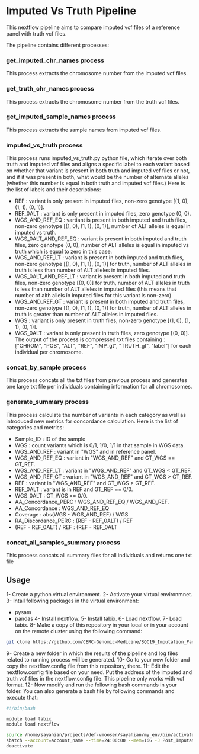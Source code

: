 # Imputed Vs Truth Pipeline

This nextflow pipeline aims to compare imputed vcf files of a reference panel with truth vcf files. 

The pipeline contains different processes:

### get_imputed_chr_names process
This process extracts the chromosome number from the imputed vcf files.
### get_truth_chr_names process
This process extracts the chromosome number from the truth vcf files.
### get_imputed_sample_names process
This process extracts the sample names from imputed vcf files.
### imputed_vs_truth process
This process runs imputed_vs_truth.py python file, which iterate over both truth and imputed vcf files and aligns a specific label to each variant based on whether that variant is present in both truth and imputed vcf files or not, and if it was present in both, what would be the number of alternate alleles (whether this number is equal in both truth and imputed vcf files.)
Here is the list of labels and their descriptions:
- REF :  variant is only present in imputed files, non-zero genotype [(1, 0), (1, 1), (0, 1)].
- REF_0ALT : variant is only present in imputed files, zero genotype (0, 0).
- WGS_AND_REF_EQ : vartiant is present in both imputed and truth files, non-zero genotype [(1, 0), (1, 1), (0, 1)], number of ALT alleles is equal in imputed vs truth.
- WGS_0ALT_AND_REF_EQ : variant is present in both imputed and truth files, zero genotype (0, 0), number of ALT alleles is equal in imputed vs truth which is equal to zero in this case.
- WGS_AND_REF_LT : variant is present in both imputed and truth files, non-zero genotype [(1, 0), (1, 1), (0, 1)] for truth, number of ALT alleles in truth is less than number of ALT alleles in imputed files.
- WGS_0ALT_AND_REF_LT : variant is present in both imputed and truth files, non-zero genotype [(0, 0)] for truth, number of ALT alleles in truth is less than number of ALT alleles in imputed files (this means that number of alth allels in imputed files for this variant is non-zero)
- WGS_AND_REF_GT : variant is present in both imputed and truth files, non-zero genotype [(1, 0), (1, 1), (0, 1)] for truth, number of ALT alleles in truth is greater than number of ALT alleles in imputed files.
- WGS : variant is only present in truth files, non-zero genotype [(1, 0), (1, 1), (0, 1)].
- WGS_0ALT : variant is only present in truth files, zero genotype [(0, 0)].
The output of the process is compressed txt files containing : ["CHROM", "POS", "ALT", "REF", "IMP_gt", "TRUTH_gt", "label"] for each individual per chromosome.
### concat_by_sample process
This process concats all the txt files from previous process and generates one large txt file per individuals containing information for all chromosomes.
### generate_summary process
This process calculate the number of variants in each category as well as introduced new metrics for concordance calculation. 
Here is the list of categories and metrics:
- Sample_ID : ID of the sample
- WGS : count variants which is 0/1, 1/0, 1/1 in that sample in WGS data.
- WGS_AND_REF : variant in "WGS" and in reference panel.
- WGS_AND_REF_EQ : variant in "WGS_AND_REF" and GT_WGS == GT_REF.
- WGS_AND_REF_LT : variant in "WGS_AND_REF" and GT_WGS < GT_REF.
- WGS_AND_REF_GT : variant in "WGS_AND_REF" and GT_WGS > GT_REF.
- REF : variant in "WGS_AND_REF" and GT_WGS > GT_REF.
- REF_0ALT : variant is in REF and GT_REF == 0/0.
- WGS_0ALT : GT_WGS == 0/0.
- AA_Concordance_PERC : WGS_AND_REF_EQ / WGS_AND_REF.
- AA_Concordance : WGS_AND_REF_EQ
- Coverage : abs(WGS - WGS_AND_REF) / WGS
- RA_Discordance_PERC : (REF - REF_0ALT) / REF
- (REF - REF_0ALT) / REF : (REF - REF_0ALT
### concat_all_samples_summary process
This process concats all summary files for all individuals and returns one txt file

## Usage
1- Create a python virtual environment.
2- Activate your virtual environmnet.
3- Intall following packages in the virtual environment:
- pysam
- pandas
4- Install nextflow.
5- Install tabix.
6- Load nextflow.
7- Load tabix.
8- Make a copy of this repository in your local or in your account on the remote cluster using the following command:
```bash
git clone https://github.com/CERC-Genomic-Medicine/BQC19_Imputation_Panel.git
```
9- Create a new folder in which the results of the pipeline and log files related to running process will be generated.
10- Go to your new folder and copy the nextflow.config file from this repository, there.
11- Edit the nextflow.config file based on your need. Put the address of the imputed and truth vcf files in the nextflow.config file. This pipeline only works with vcf format.
12- Now modify and run the following bash commands in your folder. You can also generate a bash file by following commands and execute that:
```bash
#!/bin/bash

module load tabix
module load nextflow

source /home/sayahian/projects/def-vmooser/sayahian/my_env/bin/activate
sbatch --account=account_name --time=24:00:00 --mem=16G -J Post_Imputation --wrap="nextflow run /path/to/BQC19_Imputation_Panel/Benchmark/imputed_vs_truth/ImputedVsTruth.nf" -o post_imp.slurm.log
deactivate
``` 